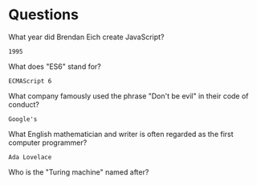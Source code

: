 # Questions

What year did Brendan Eich create JavaScript?

```
1995
```

What does "ES6" stand for?

```
ECMAScript 6
```

What company famously used the phrase "Don't be evil" in their code of conduct?

```
Google's

```

What English mathematician and writer is often regarded as the first computer programmer?

```
Ada Lovelace
```

Who is the "Turing machine" named after?

```

```

